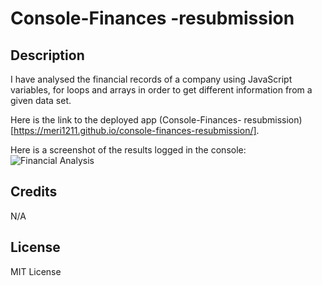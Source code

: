 

# Console-Finances -resubmission

## Description

I have analysed the financial records of a company using JavaScript variables, for loops and arrays in order to get different information from a given data set.

Here is the link to the deployed app (Console-Finances- resubmission)[https://meri1211.github.io/console-finances-resubmission/].

Here is a screenshot of the results logged in the console: ![Financial Analysis](https://user-images.githubusercontent.com/116603793/213943428-7ee58b7f-6c8f-42c2-9961-0a40ac4905a0.png)


## Credits
N/A

## License
MIT License
